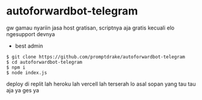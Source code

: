 # autoforwardbot-telegram
gw gamau nyariin jasa host gratisan, scriptnya aja gratis kecuali elo ngesupport devnya

- best admin

```
$ git clone https://github.com/promptdrake/autoforwardbot-telegram
$ cd autoforwardbot-telegram
$ npm i
$ node index.js
```

deploy di replit lah heroku lah vercell lah terserah lo asal sopan
yang tau tau aja ya ges ya
